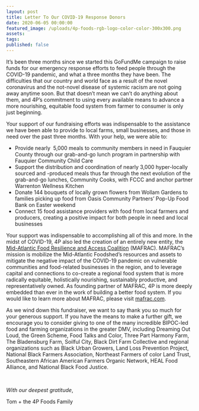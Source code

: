 ```yaml
---
layout: post
title: Letter To Our COVID-19 Response Donors
date: 2020-06-05 00:00:00
featured_image: /uploads/4p-foods-rgb-logo-color-color-300x300.png
assets:
tags:
published: false
---
```


<div class="editable"><p>It&rsquo;s been three months since we started this GoFundMe campaign to raise funds for our emergency response efforts to feed people through the COVID-19 pandemic, and what a three months they have been. The difficulties that our country and world face as a result of the novel coronavirus and the not-novel disease of systemic racism are not going away anytime soon. But that doesn&rsquo;t mean we can&rsquo;t do anything about them, and 4P&rsquo;s commitment to using every available means to advance a more nourishing, equitable food system from farmer to consumer is only just beginning.</p><p>Your support of our fundraising efforts was indispensable to the assistance we have been able to provide to local farms, small businesses, and those in need over the past three months. With your help, we were able to:</p><ul><li>Provide nearly&nbsp; 5,000 meals to community members in need in Fauquier County through our grab-and-go lunch program in partnership with Fauquier Community Child Care</li><li>Support the distribution and coordination of nearly 3,000 hyper-locally sourced and -produced meals thus far through the next evolution of the grab-and-go lunches, Community Cooks, with FCCC and anchor partner Warrenton Wellness Kitchen</li><li>Donate 144 bouquets of locally grown flowers from Wollam Gardens to families picking up food from Oasis Community Partners&rsquo; Pop-Up Food Bank on Easter weekend</li><li>Connect 15 food assistance providers with food from local farmers and producers, creating a positive impact for both people in need and local businesses</li></ul><p>Your support was indispensable to accomplishing all of this and more. In the midst of COVID-19, 4P also led the creation of an entirely new entity, the <a href="/posts/coalition-creates-links-to-feed-be-fed/">Mid-Atlantic Food Resilience and Access Coalition</a> (MAFRAC). MAFRAC&rsquo;s mission is mobilize the Mid-Atlantic Foodshed&rsquo;s resources and assets to mitigate the negative impact of the COVID-19 pandemic on vulnerable communities and food-related businesses in the region, and to leverage capital and connections to co-create a regional food system that is more radically equitable, holistically nourishing, sustainably productive, and representatively owned. As founding partner of MAFRAC, 4P is more deeply embedded than ever in the work of building a better food system. If you would like to learn more about MAFRAC, please visit <a href="mafrac.com">mafrac.com</a>.</p><p>As we wind down this fundraiser, we want to say thank you so much for your generous support. If you have the means to make a further gift, we encourage you to consider giving to one of the many incredible BIPOC-led food and farming organizations in the greater DMV, including Dreaming Out Loud, the Green Scheme, Food Talks and Color, Three Part Harmony Farm, The Bladensburg Farm, Soilful City, Black Dirt Farm Collective and regional organizations such as Black Urban Growers, Land Loss Prevention Project, National Black Farmers Association, Northeast Farmers of color Land Trust, Southeastern African American Farmers Organic Network, HEAL Food Alliance, and National Black Food Justice.&nbsp;</p><p>&nbsp;</p><p><em>With our deepest gratitude</em>,</p><p>Tom + the 4P Foods Family</p><p>&nbsp;</p></div>
